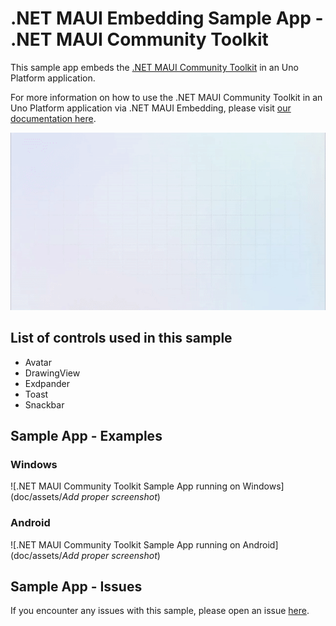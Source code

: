 # .NET MAUI Embedding Sample App - .NET MAUI Community Toolkit

This sample app embeds the [.NET MAUI Community Toolkit](https://learn.microsoft.com/en-us/dotnet/communitytoolkit/maui/) in an Uno Platform application.

For more information on how to use the .NET MAUI Community Toolkit in an Uno Platform application via .NET MAUI Embedding, please visit [our documentation here](https://aka.platform.uno/maui-embedding-sample-app-mauicommunitytoolkit).

<img src="doc/assets/third-party-sample-dotnetmauicommunitytoolkit.gif" alt=".NET MAUI Community Toolkit Demo sample" />

## List of controls used in this sample
- Avatar
- DrawingView
- Exdpander
- Toast
- Snackbar

## Sample App - Examples

### Windows

 ![.NET MAUI Community Toolkit Sample App running on Windows](doc/assets/_Add proper screenshot_)

### Android

 ![.NET MAUI Community Toolkit Sample App running on Android](doc/assets/_Add proper screenshot_)

## Sample App - Issues
If you encounter any issues with this sample, please open an issue [here](https://github.com/unoplatform/uno/issues).